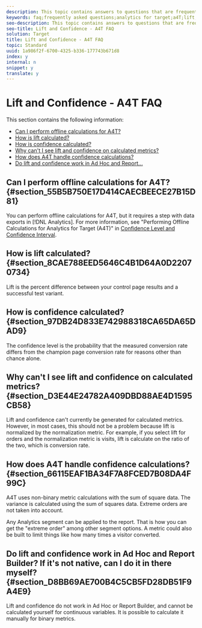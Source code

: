 ```yaml
---
description: This topic contains answers to questions that are frequently asked about lift and confidence when using Analytics as the reporting source for Target (A4T).
keywords: faq;frequently asked questions;analytics for target;a4T;lift;ad hoc;report builder;confidence
seo-description: This topic contains answers to questions that are frequently asked about lift and confidence when using Analytics as the reporting source for Target (A4T).
seo-title: Lift and Confidence - A4T FAQ
solution: Target
title: Lift and Confidence - A4T FAQ
topic: Standard
uuid: 1a986f2f-6700-4325-b336-177743b671d8
index: y
internal: n
snippet: y
translate: y
---
```


# Lift and Confidence - A4T FAQ

This section contains the following information: 


* [ Can I perform offline calculations for A4T?](../../../c_integrating_target_with_mac/a4t/r_a4t-faq/c_a4t-faq-lift-and-confidence.md#section_55B5B750E17D414CAECBEECE27B15D81)
* [ How is lift calculated?](../../../c_integrating_target_with_mac/a4t/r_a4t-faq/c_a4t-faq-lift-and-confidence.md#section_8CAE788EED5646C4B1D64A0D22070734)
* [ How is confidence calculated?](../../../c_integrating_target_with_mac/a4t/r_a4t-faq/c_a4t-faq-lift-and-confidence.md#section_97DB24D833E742988318CA65DA65DAD9)
* [ Why can't I see lift and confidence on calculated metrics?](../../../c_integrating_target_with_mac/a4t/r_a4t-faq/c_a4t-faq-lift-and-confidence.md#section_D3E44E24782A409DBD88AE4D1595CB58)
* [ How does A4T handle confidence calculations?](../../../c_integrating_target_with_mac/a4t/r_a4t-faq/c_a4t-faq-lift-and-confidence.md#section_66115EAF1BA34F7A8FCED7B08DA4F99C)
* [ Do lift and confidence work in Ad Hoc and Report...](../../../c_integrating_target_with_mac/a4t/r_a4t-faq/c_a4t-faq-lift-and-confidence.md#section_D8BB69AE700B4C5CB5FD28DB51F9A4E9)


## Can I perform offline calculations for A4T? {#section_55B5B750E17D414CAECBEECE27B15D81}

You can perform offline calculations for A4T, but it requires a step with data exports in [!DNL  Analytics]. For more information, see "Performing Offline Calculations for Analytics for Target (A4T)" in [ Confidence Level and Confidence Interval](../../../c_reports/c_conversion_rate/c_confidence_level_and_confidence_interval.md#concept_0D0002A1EBDF420E9C50E2A46F36629B). 

## How is lift calculated? {#section_8CAE788EED5646C4B1D64A0D22070734}

Lift is the percent difference between your control page results and a successful test variant. 

## How is confidence calculated? {#section_97DB24D833E742988318CA65DA65DAD9}

The confidence level is the probability that the measured conversion rate differs from the champion page conversion rate for reasons other than chance alone. 

## Why can't I see lift and confidence on calculated metrics? {#section_D3E44E24782A409DBD88AE4D1595CB58}

Lift and confidence can't currently be generated for calculated metrics. However, in most cases, this should not be a problem because lift is normalized by the normalization metric. For example, if you select lift for orders and the normalization metric is visits, lift is calculate on the ratio of the two, which is conversion rate. 

## How does A4T handle confidence calculations? {#section_66115EAF1BA34F7A8FCED7B08DA4F99C}

A4T uses non-binary metric calculations with the sum of square data. The variance is calculated using the sum of squares data. Extreme orders are not taken into account. 

Any Analytics segment can be applied to the report. That is how you can get the "extreme order" among other segment options. A metric could also be built to limit things like how many times a visitor converted. 

## Do lift and confidence work in Ad Hoc and Report Builder? If it's not native, can I do it in there myself? {#section_D8BB69AE700B4C5CB5FD28DB51F9A4E9}

Lift and confidence do not work in Ad Hoc or Report Builder, and cannot be calculated yourself for continuous variables. It is possible to calculate it manually for binary metrics. 
